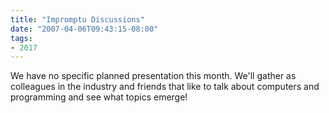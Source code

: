 ```yaml
---
title: "Impromptu Discussions"
date: "2007-04-06T09:43:15-08:00"
tags:
- 2017
---
```


We have no specific planned presentation this month. We'll gather as colleagues in the industry and friends that like to talk about computers and programming and see what topics emerge!

